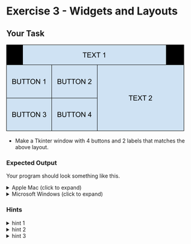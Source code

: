 # Exercise 3 - Widgets and Layouts

## Your Task
![](example.bmp)

- Make a Tkinter window with 4 buttons and 2 labels that matches the above layout.

### Expected Output
Your program should look something like this.
<details>
    <summary>Apple Mac (click to expand)</summary>

![](expected_output_mac.png)
</details>

<details>
    <summary>Microsoft Windows (click to expand)</summary>

![](expected_output_win.png)
</details>

### Hints

<details>
    <summary>hint 1</summary>
  You can put a frame into another frame with, <code>little_frame = Frame(big_frame)</code>
</details>

<details>
    <summary>hint 2</summary>
    Some frames might need to be on the LEFT side and others on the RIGHT side ...
</details>

<details>
    <summary>hint 3</summary>
  Instead of the window variable, try passing another frame as an argument when you call the <code>Frame()</code> command
</details>


